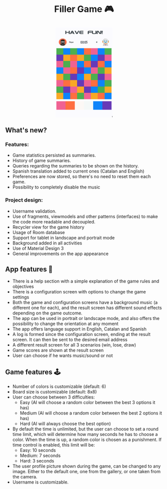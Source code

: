 <h1 align="center">
Filler Game 🎮
</h1>

<h2 align = center> <img align="center" src="https://github.com/oriolagobat/Filler-Game/blob/main/images/gameplay.gif" height="288px" width="182px"/> </h2>

## What's new?
### Features:
- Game statistics persisted as summaries.
- History of game summaries.
- Queries regarding the summaries to be shown on the history.
- Spanish translation added to current ones (Catalan and English)
- Preferences are now stored, so there's no need to reset them each game.
- Possibility to completely disable the music

### Project design:
- Username validation.
- Use of fragments, viewmodels and other patterns (interfaces) to make the code more readable and decoupled.
- Recycler view for the game history
- Usage of Room database
- Support for tablet in landscape and portrait mode
- Background added in all activities
- Use of Material Design 3
- General improvements on the app appearance

## App features 📱

- There is a help section with a simple explanation of the game rules and objectives
- There is a configuration screen with options to change the game settings
- Both the game and configuration screens have a background music (a different one for each), and
  the result screen has different sound effects depending on the game outcome.
- The app can be used in portrait or landscape mode, and also offers the possibility to change the
  orientation at any moment
- The app offers language support in English, Catalan and Spanish
- A log is formed since the configuration screen, ending at the result screen. It can then be
  sent to the desired email address
- A different result screen for all 3 scenarios (win, lose, draw)
- Game scores are shown at the result screen
- User can choose if he wants music/sound or not

## Game features 🕹️

- Number of colors is customizable (default: 6)
- Board size is customizable (default: 8x8)
- User can choose between 3 difficulties:
    - Easy (AI will choose a random color between the best 3 options it has)
    - Medium (AI will choose a random color between the best 2 options it has)
    - Hard (AI will always choose the best option)
- By default the time is unlimited, but the user can choose to set a round time limit, which will
  determine how many seconds he has to choose a color. When the time is up, a random color is chosen
  as a punishment. If time control is enabled, this limit will be:
    - Easy: 10 seconds
    - Medium: 7 seconds
    - Hard: 3 seconds
- The user profile picture shown during the game, can be changed to any image. Either to the default
  one, one from the gallery, or one taken from the camera.
- Username is customizable.
